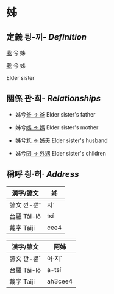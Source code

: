 # 姊
## 定義 딍-끼- _Definition_
[我](member1.md) 兮 姊

[我](member1.md) 兮 姊

Elder sister

## 關係 관·희- _Relationships_

- 姊兮[爸 → 爸](member2.md) Elder sister's father

- 姊兮[媽 → 媽](member3.md) Elder sister's mother

- 姊兮[尪 → 姊夫](member23.md) Elder sister's husband

- 姊兮[囝 → 外甥](member25.md) Elder sister's children



## 稱呼 칑·허· _Address_

漢字/諺文 | 姊
--- | ---
諺文 깐-뿐ˆ | 지ˊ
台羅 Tâi-lô | tsí
戴字 Taiji | cee4


漢字/諺文 | 阿姊
--- | ---
諺文 깐-뿐ˆ | 아·지ˊ
台羅 Tâi-lô | a-tsí
戴字 Taiji | ah3cee4


